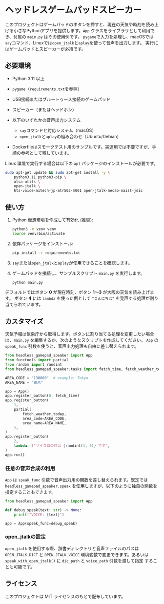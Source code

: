 # ヘッドレスゲームパッドスピーカー

このプロジェクトはゲームパッドのボタンを押すと、現在の天気や時刻を読み上げる小さなPythonアプリを提供します。`App` クラスをライブラリとして利用でき、付属の `main.py` はその使用例です。
`pygame`で入力を処理し、macOSでは`say`コマンド、Linuxでは`open_jtalk`と`aplay`を使って音声を出力します。
実行にはゲームパッドとスピーカーが必須です。

## 必要環境

- Python 3.11 以上
- `pygame`（`requirements.txt`を参照）
- USB接続またはブルートゥース接続のゲームパッド
- スピーカー（またはヘッドホン）
- 以下のいずれかの音声出力システム
  - `say`コマンドと対応システム（macOS）
  - `open_jtalk`と`aplay`の組み合わせ（Ubuntu/Debian）

- Dockerfileはスモークテスト用のサンプルです。実運用では不要ですが、手順の参考として残しています。

 Linux 環境で実行する場合は以下の `apt` パッケージのインストールが必要です。

 ```bash
 sudo apt-get update && sudo apt-get install -y \
     python3.11 python3-pip \
     alsa-utils \
     open-jtalk \
     hts-voice-nitech-jp-atr503-m001 open-jtalk-mecab-naist-jdic
 ```

## 使い方

1. Python 仮想環境を作成して有効化 (推奨):

   ```bash
   python3 -m venv venv
   source venv/bin/activate
   ```

2. 依存パッケージをインストール:

   ```bash
   pip install -r requirements.txt
   ```
3. `say`または`open_jtalk`と`aplay`が使用できることを確認します。

4. ゲームパッドを接続し、サンプルスクリプト `main.py` を実行します。

   ```bash
   python main.py
   ```


デフォルトではボタン **0** が現在時刻、ボタン **1**〜**3** が大阪の天気を読み上げます。
ボタン **4** には `lambda` を使った例として `"こんにちは"` を発声する処理が割り当てられています。

## カスタマイズ

天気予報は気象庁から取得します。ボタンに割り当てる処理を変更したい場合は、`main.py` を編集するか、次のようなスクリプトを作成してください。
`App` の ``speak_func`` 引数を使うと、音声出力処理も自由に差し替えられます。

```python
from headless_gamepad_speaker import App
from functools import partial
from random import randint
from headless_gamepad_speaker.tasks import fetch_time, fetch_weather_today

AREA_CODE = "130000"  # example: Tokyo
AREA_NAME = "東京"

app = App()
app.register_button(0, fetch_time)
app.register_button(
    1,
    partial(
        fetch_weather_today,
        area_code=AREA_CODE,
        area_name=AREA_NAME,
    ),
)
app.register_button(
    2,
    lambda: f"サイコロの目は {randint(1, 6)} です",
)
app.run()
```

### 任意の音声合成の利用

`App` は `speak_func` 引数で音声出力用の関数を差し替えられます。既定では
`headless_gamepad_speaker.speak` を使用しますが、以下のように独自の関数を
指定することもできます。

```python
from headless_gamepad_speaker import App

def debug_speak(text: str) -> None:
    print(f"VOICE: {text}")

app = App(speak_func=debug_speak)
```

### open_jtalkの設定

`open_jtalk` を使用する際、辞書ディレクトリと音声ファイルのパスは
`OPEN_JTALK_DICT` と `OPEN_JTALK_VOICE` 環境変数で変更できます。あるいは
`speak_with_open_jtalk()` に ``dic_path`` と ``voice_path`` 引数を渡して指定
することも可能です。


## ライセンス

このプロジェクトは MIT ライセンスのもとで配布しています。
